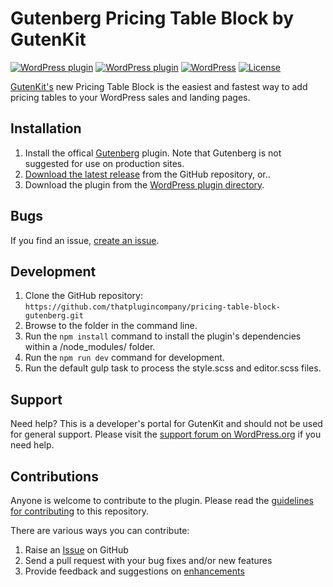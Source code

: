 # Gutenberg Pricing Table Block by GutenKit

[![WordPress plugin](https://img.shields.io/wordpress/plugin/dt/pricing-table-block-gutenberg.svg?style=flat)](https://wordpress.org/plugins/pricing-table-block-gutenberg/) [![WordPress plugin](https://img.shields.io/wordpress/plugin/v/pricing-table-block-gutenberg.svg?style=flat)](https://wordpress.org/plugins/pricing-table-block-gutenberg/) [![WordPress](https://img.shields.io/wordpress/v/pricing-table-block-gutenberg.svg?style=flat)]() [![License](https://img.shields.io/badge/license-GPL--3.0%2B-red.svg)](https://github.com/thatplugincompany/pricing-table-block-gutenberg/blob/master/license.txt)

[GutenKit's](https://gutenkit.com?utm_medium=gutenkit-pricing-tables-github&utm_source=readme&utm_campaign=readme&utm_content=gutenkits) new Pricing Table Block is the easiest and fastest way to add pricing tables to your WordPress sales and landing pages.

## Installation ##

1. Install the offical [Gutenberg](https://wordpress.org/plugins/gutenberg/) plugin. Note that Gutenberg is not suggested for use on production sites.
2. [Download the latest release](https://github.com/thatplugincompany/pricing-table-block-gutenberg/releases) from the GitHub repository, or..
3. Download the plugin from the [WordPress plugin directory](https://wordpress.org/plugins/pricing-table-block-gutenberg/).

## Bugs ##
If you find an issue, [create an issue](https://github.com/thatplugincompany/pricing-table-block-gutenberg/issues?state=open).

## Development ##
1. Clone the GitHub repository: `https://github.com/thatplugincompany/pricing-table-block-gutenberg.git`
2. Browse to the folder in the command line.
3. Run the `npm install` command to install the plugin's dependencies within a /node_modules/ folder.
4. Run the `npm run dev` command for development.
5. Run the default gulp task to process the style.scss and editor.scss files.

## Support ##
Need help? This is a developer's portal for GutenKit and should not be used for general support. Please visit the [support forum on WordPress.org](https://wordpress.org/support/plugin/pricing-table-block-gutenberg) if you need help.

## Contributions ##
Anyone is welcome to contribute to the plugin. Please read the [guidelines for contributing](https://github.com/thatplugincompany/pricing-table-block-gutenberg/blob/master/CONTRIBUTING.md) to this repository.

There are various ways you can contribute:

1. Raise an [Issue](https://github.com/thatplugincompany/login-designer/issues) on GitHub
2. Send a pull request with your bug fixes and/or new features
3. Provide feedback and suggestions on [enhancements](https://github.com/thatplugincompany/login-designer/issues?direction=desc&labels=Enhancement&page=1&sort=created&state=open)
